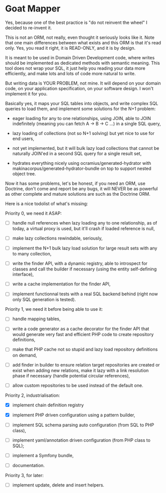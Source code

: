 # Goat Mapper

Yes, because one of the best practice is "do not reinvent the wheel" I decided
to re-invent it.

This is not an ORM, not really, even thought it seriously looks like it. Note
that one main differences between what exists and this ORM is that it's read
only. Yes, you read it right, it is READ-ONLY, and it is by design.

It is meant to be used in Domain Driven Development code, where writes should
be implemented as dedicated methods with semantic meaning. This tool does not
wrap your SQL, it just help you reading your data more efficiently, and make
lots and lots of code more natural to write.

But writing data is YOUR PROBLEM, not mine. It will depend on your domain code,
on your application specification, on your software design. I won't implement
it for you.

Basically yes, it maps your SQL tables into objects, and write complex SQL
queries to load them, and implement some solutions for the N+1 problem:

 - eager loading for any to one relationships, using JOIN, able to JOIN
   indefinitely (meaning you can fetch A -> B -> C ...) in a single SQL
   query,

 - lazy loading of collections (not so N+1 solving) but yet nice to use
   for end users,

 - not yet implemented, but it will bulk lazy load collections that cannot
   be naturally JOIN'ed in a second SQL query for a single result set,

 - hydrates everything nicely using ocramius/generated-hydrator with
   makinacorpus/generated-hydrator-bundle on top to support nested
   object tree.

Now it has some problems, let's be honest, if you need an ORM, use Doctrine,
don't come and report be any bugs, it will NEVER be as powerful as other
complete and mature solutions are such as the Doctrine ORM.

Here is a nice todolist of what's missing:

Priority 0, we need it ASAP:

 - [ ] handle null references when lazy loading any to one relationship,
   as of today, a virtual proxy is used, but it'll crash if loaded reference
   is null,

 - [ ] make lazy collections rewindable, seriously,

 - [ ] implement the N+1 bulk lazy load solution for large result sets with
   any to many collection,

 - [ ] write the finder API, with a dynamic registry, able to introspect for
   classes and call the builder if necessary (using the entity self-defining
   interface),

 - [ ] write a cache implementation for the finder API,

 - [ ] implement functionnal tests with a real SQL backend behind (right now
   only SQL generation is tested).

Priority 1, we need it before being able to use it:

 - [ ] handle mapping tables,

 - [ ] write a code generator as a cache decorator for the finder API that would
   generate very fast and efficient PHP code to create repository definitions,

 - [ ] make that PHP cache not so stupid and lazy load repository definitions
   on demand,

 - [ ] add finder in builder to ensure relation target repositories are created
   or exist when adding new relations, make it lazy with a link resolution phase
   if necessary (handle potential circular references),

 - [ ] allow custom repositories to be used instead of the default one. 

Priority 2, industrialisation:

 - [x] implement chain definition registry

 - [x] implement PHP driven configuration using a pattern builder,

 - [ ] implement SQL schema parsing auto configuration (from SQL to PHP class),

 - [ ] implement yaml/annotation driven configuration (from PHP class to SQL);

 - [ ] implement a Symfony bundle,

 - [ ] documentation.

Priority 3, for later:

 - [ ] implement update, delete and insert helpers.

